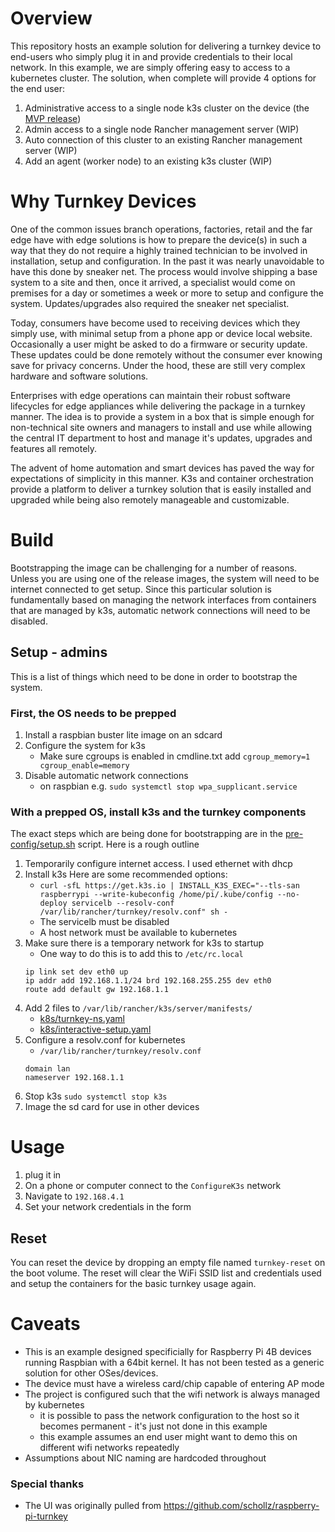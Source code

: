 # Overview
This repository hosts an example solution for delivering a turnkey device to end-users who simply plug it in and provide credentials to their local network. In this example, we are simply offering easy to access to a kubernetes cluster. The solution, when complete will provide 4 options for the end user:
1. Administrative access to a single node k3s cluster on the device (the [MVP release](https://github.com/mak3r/turnkey/releases/tag/v0.1.0-mvp))
1. Admin access to a single node Rancher management server (WIP)
1. Auto connection of this cluster to an existing Rancher management server (WIP)
1. Add an agent (worker node) to an existing k3s cluster (WIP)

# Why Turnkey Devices
One of the common issues branch operations, factories, retail and the far edge have with edge solutions is how to prepare the device(s) in such a way that they do not require a highly trained technician to be involved in installation, setup and configuration. In the past it was nearly unavoidable to have this done by sneaker net. The process would involve shipping a base system to a site and then, once it arrived, a specialist would come on premises for a day or sometimes a week or more to setup and configure the system. Updates/upgrades also required the sneaker net specialist.

Today, consumers have become used to receiving devices which they simply use, with minimal setup from a phone app or device local website. Occasionally a user might be asked to do a firmware or security update. These updates could be done remotely without the consumer ever knowing save for privacy concerns. Under the hood, these are still very complex hardware and software solutions. 

Enterprises with edge operations can maintain their robust software lifecycles for edge appliances while delivering the package in a turnkey manner. The idea is to provide a system in a box that is simple enough for non-technical site owners and managers to install and use while allowing the central IT department to host and manage it's updates, upgrades and features all remotely. 

The advent of home automation and smart devices has paved the way for expectations of simplicity in this manner. K3s and container orchestration provide a platform to deliver a turnkey solution that is easily installed and upgraded while being also remotely manageable and customizable.

# Build
Bootstrapping the image can be challenging for a number of reasons. Unless you are using one of the release images, the system will need to be internet connected to get setup. Since this particular solution is fundamentally based on managing the network interfaces from containers that are managed by k3s, automatic network connections will need to be disabled. 

## Setup - admins
This is a list of things which need to be done in order to bootstrap the system. 
### First, the OS needs to be prepped
1. Install a raspbian buster lite image on an sdcard
1. Configure the system for k3s
	* Make sure cgroups is enabled in cmdline.txt add `cgroup_memory=1 cgroup_enable=memory`
1. Disable automatic network connections
    * on raspbian e.g. `sudo systemctl stop wpa_supplicant.service`

### With a prepped OS, install k3s and the turnkey components
The exact steps which are being done for bootstrapping are in the [pre-config/setup.sh](pre-config/setup.sh) script. Here is a rough outline
1. Temporarily configure internet access. I used ethernet with dhcp
1. Install k3s
    Here are some recommended options:
	* `curl -sfL https://get.k3s.io | INSTALL_K3S_EXEC="--tls-san raspberrypi --write-kubeconfig /home/pi/.kube/config --no-deploy servicelb --resolv-conf /var/lib/rancher/turnkey/resolv.conf" sh -`
	* The servicelb must be disabled
	* A host network must be available to kubernetes
1. Make sure there is a temporary network for k3s to startup
    * One way to do this is to add this to `/etc/rc.local`
	```
	ip link set dev eth0 up
	ip addr add 192.168.1.1/24 brd 192.168.255.255 dev eth0
	route add default gw 192.168.1.1
    ```
1. Add 2 files to `/var/lib/rancher/k3s/server/manifests/`
	* [k8s/turnkey-ns.yaml](k8s/turnkey-ns.yaml)
	* [k8s/interactive-setup.yaml](k8s/interactive-setup.yaml) 
1. Configure a resolv.conf for kubernetes
	* `/var/lib/rancher/turnkey/resolv.conf`
	```
	domain lan
	nameserver 192.168.1.1
	```
1. Stop k3s `sudo systemctl stop k3s`
1. Image the sd card for use in other devices

# Usage
1. plug it in
1. On a phone or computer connect to the `ConfigureK3s` network 
1. Navigate to `192.168.4.1` 
1. Set your network credentials in the form

## Reset
You can reset the device by dropping an empty file named `turnkey-reset` on the boot volume. The reset will clear the WiFi SSID list and credentials used and setup the containers for the basic turnkey usage again.

# Caveats
* This is an example designed specificially for Raspberry Pi 4B devices running Raspbian with a 64bit kernel. It has not been tested as a generic solution for other OSes/devices.
* The device must have a wireless card/chip capable of entering AP mode
* The project is configured such that the wifi network is always managed by kubernetes
	* it is possible to pass the network configuration to the host so it becomes permanent - it's just not done in this example
	* this example assumes an end user might want to demo this on different wifi networks repeatedly
* Assumptions about NIC naming are hardcoded throughout

### Special thanks
* The UI was originally pulled from https://github.com/schollz/raspberry-pi-turnkey


